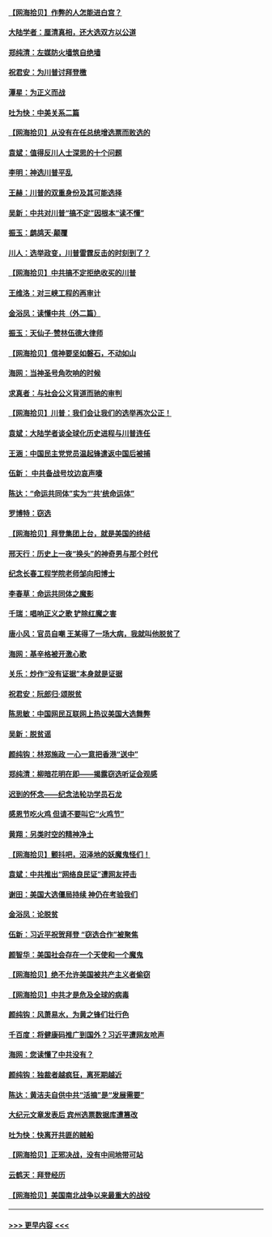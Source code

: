 #### [【网海拾贝】作弊的人怎能进白宫？](../pages/nsc993/n12603546.md?t=12082002) 
#### [大陆学者：厘清真相，还大选双方以公道](../pages/nsc993/n12603475.md?t=12082002) 
#### [郑纯清：左媒防火墙筑自绝墙](../pages/nsc993/n12602226.md?t=12082002) 
#### [祝君安：为川普讨拜登檄](../pages/nsc993/n12602199.md?t=12082002) 
#### [潭星：为正义而战](../pages/nsc993/n12600926.md?t=12082002) 
#### [吐为快：中美关系二篇](../pages/nsc993/n12600908.md?t=12082002) 
#### [【网海拾贝】从没有在任总统增选票而败选的](../pages/nsc993/n12600435.md?t=12082002) 
#### [袁斌：值得反川人士深思的十个问题](../pages/nsc993/n12600332.md?t=12082002) 
#### [李明：神选川普平乱](../pages/nsc993/n12599751.md?t=12082002) 
#### [王赫：川普的双重身份及其可能选择](../pages/nsc993/n12599723.md?t=12082002) 
#### [吴新：中共对川普“搞不定”因根本“读不懂”](../pages/nsc993/n12599502.md?t=12082002) 
#### [振玉：鹧鸪天‧颠覆](../pages/nsc993/n12599494.md?t=12082002) 
#### [川人：选举政变，川普雷霆反击的时刻到了？](../pages/nsc993/n12599291.md?t=12082002) 
#### [【网海拾贝】中共搞不定拒绝收买的川普](../pages/nsc993/n12598955.md?t=12082002) 
#### [王维洛：对三峡工程的再审计](../pages/nsc993/n12598436.md?t=12082002) 
#### [金浴凤：读懂中共（外二篇）](../pages/nsc993/n12597943.md?t=12082002) 
#### [振玉：天仙子‧赞林伍德大律师](../pages/nsc993/n12597929.md?t=12082002) 
#### [【网海拾贝】信神要坚如磐石，不动如山](../pages/nsc993/n12597901.md?t=12082002) 
#### [海网：当神圣号角吹响的时候](../pages/nsc993/n12595891.md?t=12082002) 
#### [求真者：与社会公义背道而驰的审判](../pages/nsc993/n12595868.md?t=12082002) 
#### [【网海拾贝】川普：我们会让我们的选举再次公正！](../pages/nsc993/n12594930.md?t=12082002) 
#### [袁斌：大陆学者谈全球化历史进程与川普连任](../pages/nsc993/n12594690.md?t=12082002) 
#### [王涵：中国民主党党员温起锋遣返中国后被捕](../pages/nsc993/n12594540.md?t=12082002) 
#### [伍新： 中共备战号坟边哀声嚎](../pages/nsc993/n12593086.md?t=12082002) 
#### [陈达：“命运共同体”实为“‘共’统命运体”](../pages/nsc993/n12590865.md?t=12082002) 
#### [罗博特：窃选](../pages/nsc993/n12590619.md?t=12082002) 
#### [【网海拾贝】拜登集团上台，就是美国的终结](../pages/nsc993/n12589725.md?t=12082002) 
#### [邢天行：历史上一夜“换头”的神奇男与那个时代](../pages/nsc993/n12589424.md?t=12082002) 
#### [纪念长春工程学院老师邹向阳博士](../pages/nsc993/n12585390.md?t=12082002) 
#### [李春草：命运共同体之魔影](../pages/nsc993/n12585026.md?t=12082002) 
#### [千瑞：唱响正义之歌 铲除红魔之害](../pages/nsc993/n12585002.md?t=12082002) 
#### [唐小风：官员自嘲 王某得了一场大病，我就叫他脱贫了](../pages/nsc993/n12584981.md?t=12082002) 
#### [海网：基辛格被开激心歌](../pages/nsc993/n12584946.md?t=12082002) 
#### [关乐：炒作“没有证据”本身就是证据](../pages/nsc993/n12583146.md?t=12082002) 
#### [祝君安：阮郎归‧颂脱贫](../pages/nsc993/n12583119.md?t=12082002) 
#### [陈思敏：中国网民互联网上热议美国大选舞弊](../pages/nsc993/n12582845.md?t=12082002) 
#### [吴新：脱贫谣](../pages/nsc993/n12580839.md?t=12082002) 
#### [颜纯钩：林郑施政 一心一意把香港“送中”](../pages/nsc993/n12580805.md?t=12082002) 
#### [郑纯清：柳暗花明在即——揭露窃选听证会观感](../pages/nsc993/n12580795.md?t=12082002) 
#### [迟到的怀念——纪念法轮功学员石龙](../pages/nsc993/n12580245.md?t=12082002) 
#### [感恩节吃火鸡  但请不要叫它“火鸡节”](../pages/nsc993/n12580252.md?t=12082002) 
#### [黄翔：另类时空的精神净土](../pages/nsc993/n12578638.md?t=12082002) 
#### [【网海拾贝】颤抖吧，沼泽地的妖魔鬼怪们！](../pages/nsc993/n12578552.md?t=12082002) 
#### [袁斌：中共推出“网络良民证”遭网友抨击](../pages/nsc993/n12578511.md?t=12082002) 
#### [谢田：美国大选僵局持续 神仍在考验我们](../pages/nsc993/n12577432.md?t=12082002) 
#### [金浴凤：论脱贫](../pages/nsc993/n12576386.md?t=12082002) 
#### [伍新：习近平祝贺拜登 “窃选合作”被聚焦](../pages/nsc993/n12576358.md?t=12082002) 
#### [颜智华：美国社会存在一个天使和一个魔鬼](../pages/nsc993/n12574299.md?t=12082002) 
#### [【网海拾贝】绝不允许美国被共产主义者偷窃](../pages/nsc993/n12573396.md?t=12082002) 
#### [【网海拾贝】中共才是危及全球的病毒](../pages/nsc993/n12571204.md?t=12082002) 
#### [颜纯钩：风萧易水，为黄之锋们壮行色](../pages/nsc993/n12571487.md?t=12082002) 
#### [千百度：将健康码推广到国外？习近平遭网友呛声](../pages/nsc993/n12570808.md?t=12082002) 
#### [海网：您读懂了中共没有？](../pages/nsc993/n12570487.md?t=12082002) 
#### [颜纯钩：独裁者越疯狂，离死期越近](../pages/nsc993/n12569055.md?t=12082002) 
#### [陈达：黄洁夫自供中共“活摘”是“发展需要”](../pages/nsc993/n12568541.md?t=12082002) 
#### [大纪元文章发表后 宾州选票数据库遭篡改](../pages/nsc993/n12568105.md?t=12082002) 
#### [吐为快：快离开共匪的贼船](../pages/nsc993/n12568462.md?t=12082002) 
#### [【网海拾贝】正邪决战，没有中间地带可站](../pages/nsc993/n12568439.md?t=12082002) 
#### [云鹤天：拜登经历](../pages/nsc993/n12567294.md?t=12082002) 
#### [【网海拾贝】美国南北战争以来最重大的战役](../pages/nsc993/n12567247.md?t=12082002) 

----
#### [ >>> 更早内容 <<< ](../indexes/nsc993-earlier.md)
